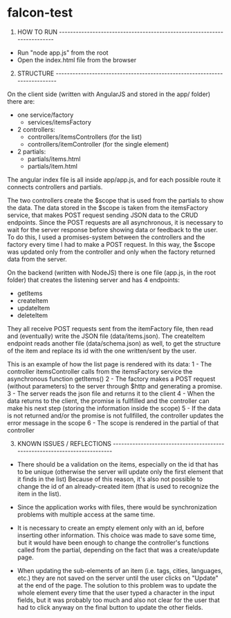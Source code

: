 # falcon-test
1. HOW TO RUN ------------------------------------------------------------------------
- Run "node app.js" from the root
- Open the index.html file from the browser



2. STRUCTURE --------------------------------------------------------------------------

On the client side (written with AngularJS and stored in the app/ folder) there are:
- one service/factory
	- services/itemsFactory
- 2 controllers:
	- controllers/itemsControllers (for the list)
	- controllers/itemController (for the single element)
- 2 partials:
	- partials/items.html
	- partials/item.html
	
The angular index file is all inside app/app.js, and for each possible route it connects controllers and partials.

The two controllers create the $scope that is used from the partials to show the data.
The data stored in the $scope is taken from the itemsFactory service, that makes POST request sending JSON data to the CRUD endpoints.
Since the POST requests are all asynchronous, it is necessary to wait for the server response before showing data or feedback to the user.
To do this, I used a promises-system between the controllers and the factory every time I had to make a POST request.
In this way, the $scope was updated only from the controller and only when the factory returned data from the server.

On the backend (written with NodeJS) there is one file (app.js, in the root folder) that creates the listening server and has 4 endpoints:
- getItems
- createItem
- updateItem
- deleteItem

They all receive POST requests sent from the itemFactory file, then read and (eventually) write the JSON file (data/items.json).
The createItem endpoint reads another file (data/schema.json) as well, to get the structure of the item and replace its id with the one
written/sent by the user.



This is an example of how the list page is rendered with its data:
1 - The controller itemsController calls from the itemsFactory service the asynchronous function getItems()
2 - The factory makes a POST request (without parameters) to the server through $http and generating a promise.
3 - The server reads the json file and returns it to the client
4 - When the data returns to the client, the promise is fullfilled and the controller can make his next step (storing the information inside the scope)
5 - If the data is not returned and/or the promise is not fullfilled, the controller updates the error message in the scope
6 - The scope is rendered in the partial of that controller



3. KNOWN ISSUES / REFLECTIONS --------------------------------------------------------------------------

- There should be a validation on the items, especially on the id that has to be unique 
(otherwise the server will update only the first element that it finds in the list)
Because of this reason, it's also not possible to change the id of an already-created item (that is used to recognize the item in the list).

- Since the application works with files, there would be synchronization problems with multiple access at the same time.

- It is necessary to create an empty element only with an id, before inserting other information.
This choice was made to save some time, but it would have been enough to change the controller's functions called from the partial, depending on the fact that was a create/update page. 

- When updating the sub-elements of an item (i.e. tags, cities, languages, etc.) they are not saved on the server until the user clicks on "Update" at the end of the page. The solution to this problem was to update the whole element every time that the user typed a character in the input fields, but it was probably too much and also not clear for the user that had to click anyway on the final button to update the other fields.
